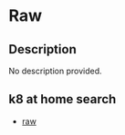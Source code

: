 # Raw

## Description

No description provided.

## k8 at home search

- [raw](https://nanne.dev/k8s-at-home-search/#/raw)
